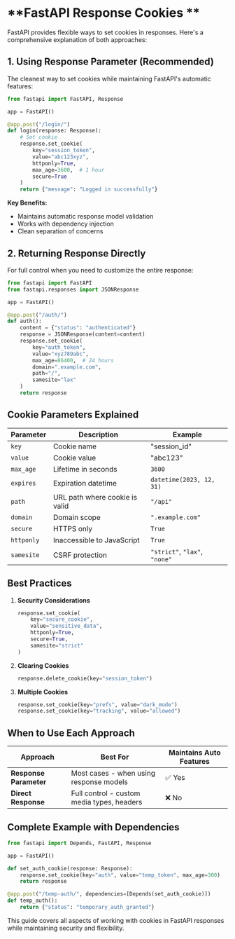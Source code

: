 # **FastAPI Response Cookies **

FastAPI provides flexible ways to set cookies in responses. Here's a comprehensive explanation of both approaches:

## **1. Using Response Parameter (Recommended)**
The cleanest way to set cookies while maintaining FastAPI's automatic features:

```python
from fastapi import FastAPI, Response

app = FastAPI()

@app.post("/login/")
def login(response: Response):
    # Set cookie
    response.set_cookie(
        key="session_token",
        value="abc123xyz",
        httponly=True,
        max_age=3600,  # 1 hour
        secure=True
    )
    return {"message": "Logged in successfully"}
```

**Key Benefits:**
- Maintains automatic response model validation
- Works with dependency injection
- Clean separation of concerns

## **2. Returning Response Directly**
For full control when you need to customize the entire response:

```python
from fastapi import FastAPI
from fastapi.responses import JSONResponse

app = FastAPI()

@app.post("/auth/")
def auth():
    content = {"status": "authenticated"}
    response = JSONResponse(content=content)
    response.set_cookie(
        key="auth_token",
        value="xyz789abc",
        max_age=86400,  # 24 hours
        domain=".example.com",
        path="/",
        samesite="lax"
    )
    return response
```

## **Cookie Parameters Explained**
| Parameter    | Description | Example |
|-------------|------------|---------|
| `key` | Cookie name | "session_id" |
| `value` | Cookie value | "abc123" |
| `max_age` | Lifetime in seconds | `3600` |
| `expires` | Expiration datetime | `datetime(2023, 12, 31)` |
| `path` | URL path where cookie is valid | `"/api"` |
| `domain` | Domain scope | `".example.com"` |
| `secure` | HTTPS only | `True` |
| `httponly` | Inaccessible to JavaScript | `True` |
| `samesite` | CSRF protection | `"strict"`, `"lax"`, `"none"` |

## **Best Practices**
1. **Security Considerations**
   ```python
   response.set_cookie(
       key="secure_cookie",
       value="sensitive_data",
       httponly=True,
       secure=True,
       samesite="strict"
   )
   ```

2. **Clearing Cookies**
   ```python
   response.delete_cookie(key="session_token")
   ```

3. **Multiple Cookies**
   ```python
   response.set_cookie(key="prefs", value="dark_mode")
   response.set_cookie(key="tracking", value="allowed")
   ```

## **When to Use Each Approach**

| Approach | Best For | Maintains Auto Features |
|----------|----------|-------------------------|
| **Response Parameter** | Most cases - when using response models | ✅ Yes |
| **Direct Response** | Full control - custom media types, headers | ❌ No |

## **Complete Example with Dependencies**
```python
from fastapi import Depends, FastAPI, Response

app = FastAPI()

def set_auth_cookie(response: Response):
    response.set_cookie(key="auth", value="temp_token", max_age=300)
    return response

@app.post("/temp-auth/", dependencies=[Depends(set_auth_cookie)])
def temp_auth():
    return {"status": "temporary_auth_granted"}
```

This guide covers all aspects of working with cookies in FastAPI responses while maintaining security and flexibility.